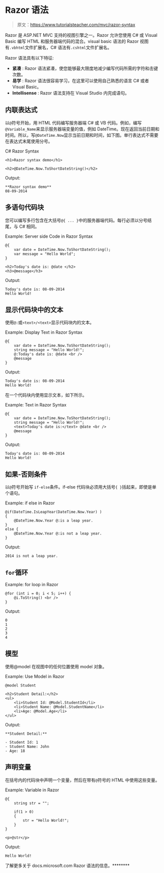 # Razor 语法

> 原文：<https://www.tutorialsteacher.com/mvc/razor-syntax>

Razor 是 ASP.NET MVC 支持的视图引擎之一。Razor 允许您使用 C# 或 Visual Basic 编写 HTML 和服务器端代码的混合。visual basic 语法的 Razor 视图有`.vbhtml`文件扩展名，C# 语法有`.cshtml`文件扩展名。

Razor 语法具有以下特征:

*   **紧凑** : Razor 语法紧凑，使您能够最大限度地减少编写代码所需的字符和击键次数。
*   **易学** : Razor 语法很容易学习，在这里可以使用自己熟悉的语言 C# 或者 Visual Basic。
*   **Intellisense** : Razor 语法支持在 Visual Studio 内完成语句。

## 内联表达式

以`@`符号开始，用 HTML 代码编写服务器端 C# 或 VB 代码。例如，编写`@Variable_Name`来显示服务器端变量的值，例如 DateTime。现在返回当前日期和时间。所以，写`@DateTime.Now`显示当前日期和时间，如下图。单行表达式不需要在表达式末尾使用分号。

C# Razor Syntax 

```
<h1>Razor syntax demo</h1>

<h2>@DateTime.Now.ToShortDateString()</h2> 
```

Output:

```
**Razor syntax demo** 
08-09-2014
```

## 多语句代码块

您可以编写多行包含在大括号`@{ ... }`中的服务器端代码。每行必须以分号结尾，与 C# 相同。

Example: Server side Code in Razor Syntax 

```
@{
    var date = DateTime.Now.ToShortDateString();
    var message = "Hello World";
}

<h2>Today's date is: @date </h2>
<h3>@message</h3> 
```

Output:

```
Today's date is: 08-09-2014
Hello World!
```

## 显示代码块中的文本

使用`@:`或`<text>/<text>`显示代码块内的文本。

Example: Display Text in Razor Syntax 

```
@{
    var date = DateTime.Now.ToShortDateString();
    string message = "Hello World!";
    @:Today's date is: @date <br />
    @message                               
} 
```

Output:

```
Today's date is: 08-09-2014
Hello World!
```

在一个代码块内使用<text>显示文本，如下所示。</text>

Example: Text in Razor Syntax 

```
@{
    var date = DateTime.Now.ToShortDateString();
    string message = "Hello World!";
    <text>Today's date is:</text> @date <br />
    @message                               
} 
```

Output:

```
Today's date is: 08-09-2014
Hello World!
```

## 如果-否则条件

以`@`符号开始写 `if-else`条件。if-else 代码块必须用大括号`{ }`括起来，即使是单个语句。

Example: if else in Razor 

```
@if(DateTime.IsLeapYear(DateTime.Now.Year) )
{
    @DateTime.Now.Year @:is a leap year.
}
else { 
    @DateTime.Now.Year @:is not a leap year.
} 
```

Output:

```
2014 is not a leap year.
```

## `for`循环

Example: for loop in Razor 

```
@for (int i = 0; i < 5; i++) { 
    @i.ToString() <br />
} 
```

Output:

```
0
1
2
3
4
```

## 模型

使用@model 在视图中的任何位置使用 model 对象。

Example: Use Model in Razor 

```
@model Student

<h2>Student Detail:</h2>
<ul>
    <li>Student Id: @Model.StudentId</li>
    <li>Student Name: @Model.StudentName</li>
    <li>Age: @Model.Age</li>
</ul> 
```

Output:

```
**Student Detail:**

- Student Id: 1 
- Student Name: John 
- Age: 18
```

## 声明变量

在括号内的代码块中声明一个变量，然后在带有`@`符号的 HTML 中使用这些变量。

Example: Variable in Razor 

```
@{ 
    string str = "";

    if(1 > 0)
    {
        str = "Hello World!";
    }
}

<p>@str</p> 
```

Output:

```
Hello World!
```

了解更多关于 docs.microsoft.com Razor 语法的信息。********